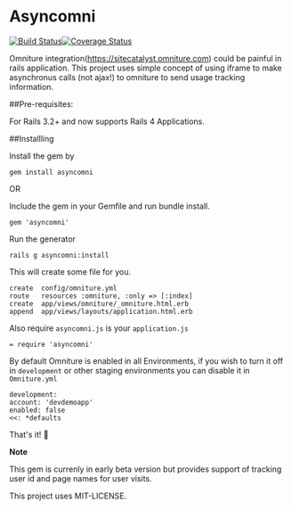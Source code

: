 # Asyncomni
[![Build Status](https://travis-ci.org/gouravtiwari/asyncomni.png)](https://travis-ci.org/gouravtiwari/asyncomni)[![Coverage Status](https://coveralls.io/repos/gouravtiwari/asyncomni/badge.png?branch=master)](https://coveralls.io/r/gouravtiwari/asyncomni?branch=master)

Omniture integration(https://sitecatalyst.omniture.com) could be painful in rails application. This project uses simple concept of using iframe to make asynchronus calls (not ajax!) to omniture to send usage tracking information.

##Pre-requisites:

For Rails 3.2+ and now supports Rails 4 Applications.

##Installling

Install the gem by

    gem install asyncomni

OR

Include the gem in your Gemfile and run bundle install.

    gem 'asyncomni'

Run the generator

    rails g asyncomni:install

This will create some file for you.

    create  config/omniture.yml
    route   resources :omniture, :only => [:index]
    create  app/views/omniture/_omniture.html.erb
    append  app/views/layouts/application.html.erb

Also require `asyncomni.js` is your `application.js`

    = require 'asyncomni'

By default Omniture is enabled in all Environments, if you wish to turn it off in `development` or other staging environments you can disable it in `Omniture.yml`

	development:
  	account: 'devdemoapp'
  	enabled: false
  	<<: *defaults
  	
That's it! :pray:

**Note**

This gem is currenly in early beta version but provides support of tracking user id and page names for user visits.

This project uses MIT-LICENSE.
